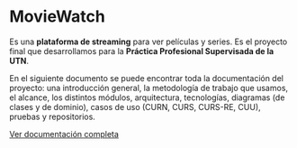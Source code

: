 # MovieWatch
Es una **plataforma de streaming** para ver películas y series. Es el proyecto final que desarrollamos para la **Práctica Profesional Supervisada de la UTN**.

En el siguiente documento se puede encontrar toda la documentación del proyecto: una introducción general, la metodología de trabajo que usamos, el alcance, los distintos módulos, arquitectura, tecnologías, diagramas (de clases y de dominio), casos de uso (CURN, CURS, CURS-RE, CUU), pruebas y repositorios.

[Ver documentación completa](https://docs.google.com/document/d/1NsYErMaiWIvLcgIjB7hbzOHYDEB7gSGuZbU-1ex0M-s/edit?usp=sharing)
